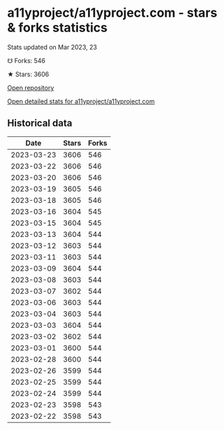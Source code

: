 # a11yproject/a11yproject.com - stars & forks statistics

Stats updated on Mar 2023, 23

☋ Forks: 546

★ Stars: 3606

[Open repository](https://github.com/a11yproject/a11yproject.com)

[Open detailed stats for a11yproject/a11yproject.com](https://reviewgithub.com/rep/a11yproject/a11yproject.com)

## Historical data
| Date | Stars | Forks |
|------|-------|-------|
| 2023-03-23 | 3606 | 546 | 
| 2023-03-22 | 3606 | 546 | 
| 2023-03-20 | 3606 | 546 | 
| 2023-03-19 | 3605 | 546 | 
| 2023-03-18 | 3605 | 546 | 
| 2023-03-16 | 3604 | 545 | 
| 2023-03-15 | 3604 | 545 | 
| 2023-03-13 | 3604 | 544 | 
| 2023-03-12 | 3603 | 544 | 
| 2023-03-11 | 3603 | 544 | 
| 2023-03-09 | 3604 | 544 | 
| 2023-03-08 | 3603 | 544 | 
| 2023-03-07 | 3602 | 544 | 
| 2023-03-06 | 3603 | 544 | 
| 2023-03-04 | 3603 | 544 | 
| 2023-03-03 | 3604 | 544 | 
| 2023-03-02 | 3602 | 544 | 
| 2023-03-01 | 3600 | 544 | 
| 2023-02-28 | 3600 | 544 | 
| 2023-02-26 | 3599 | 544 | 
| 2023-02-25 | 3599 | 544 | 
| 2023-02-24 | 3599 | 544 | 
| 2023-02-23 | 3598 | 543 | 
| 2023-02-22 | 3598 | 543 | 

